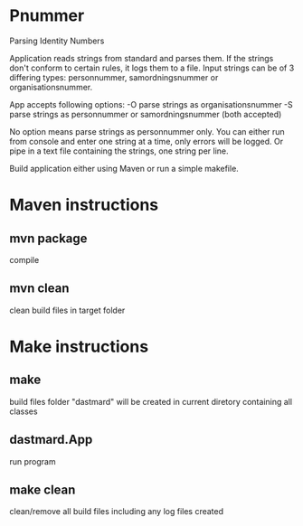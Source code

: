 # Pnummer
Parsing Identity Numbers

Application reads strings from standard and parses them. If the strings
don't conform to certain rules, it logs them to a file. 
Input strings can be of 3 differing types: personnummer, samordningsnummer or organisationsnummer.

App accepts following options: 
 -O  parse strings as organisationsnummer
 -S  parse strings as personnummer or samordningsnummer (both accepted)

No option means parse strings as personnummer only.
You can either run from console and enter one string at a time, only errors will be logged.
Or pipe in a text file containing the strings, one string per line. 

Build application either using Maven or run a simple makefile. 

# Maven instructions
## mvn package 
  compile
## mvn clean 
  clean build files in target folder
  

# Make instructions

## make 
  build files folder "dastmard" will be created in current diretory containing all classes
## dastmard.App 
  run program
## make clean
  clean/remove all build files including any log files created
